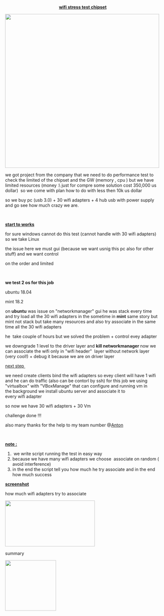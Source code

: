 <p align="center"><strong><u>wifi stress test chipset</u></strong></p>
<p><span lang="en-US"><img src="https://github.com/idanless/wifi-stress-test-chipset/blob/master/IMG_20180716_095608.jpg" alt="" width="500" height="500" /></span></p>
<p align="left">we got&nbsp;project from the company that we need to do performance test to check the&nbsp;limited of the chipset and the GW (memory , cpu ) but we have limited&nbsp;resources (<span lang="en-US">money :\ just for compre some solution cost 350,000 us dollar)&nbsp; so we come with plan how to do with less then 10k&nbsp;us dollar</span></p>
<p align="left">so we buy pc (usb 3.0) + 30 wifi&nbsp;adapters + 4 hub usb with&nbsp;power supply and go see how much crazy we are.</p>
<p align="left">&nbsp;</p>
<p align="left"><strong><u>start to works</u></strong></p>
<p align="left">for sure windows cannot do this test (cannot handle with&nbsp;<span lang="en-US">30 wifi&nbsp;adapters) so we take </span><span lang="en-US">Linux</span></p>
<p align="left">the issue here we must gui (because we want usnig this pc also for other stuff) and we want control&nbsp;</p>
<p align="left">on the order and limited</p>
<p align="left">&nbsp;</p>
<p align="left"><strong><span lang="en-US">we test 2 os for this job</span></strong></p>
<p align="left"><span lang="en-US">ubuntu 18.04&nbsp;</span></p>
<p align="left"><span lang="en-US">mint 18.2</span></p>
<p align="left"><span lang="en-US">on </span><strong><span lang="en-US">ubuntu</span></strong><span lang="en-US"> was issue on "networkmanager" gui he was stack every time and try load all the&nbsp;30 wifi&nbsp;adapters in the </span><span lang="en-US">sometime</span><span lang="en-US"> in </span><strong><span lang="en-US">mint</span></strong><span lang="en-US"> same story but mint not stack but take many&nbsp;resources and also try&nbsp;associate in the same&nbsp; time all the&nbsp;30 wifi&nbsp;adapters</span></p>
<p align="left">he&nbsp; take couple of hours but&nbsp;we solved the problem + control evey&nbsp;<span lang="en-US">adapter</span></p>
<p align="left"><span lang="en-US">we&nbsp;downgrade 1&nbsp;level to the driver&nbsp;layer and </span><strong><span lang="en-US">kill&nbsp;networkmanager&nbsp;</span></strong><span lang="en-US">now we can&nbsp;associate the wifi only in "wifi header"&nbsp;&nbsp;layer without network&nbsp;layer (very cool!) + debug it&nbsp;because we are on&nbsp;driver&nbsp;layer&nbsp;&nbsp;</span></p>
<p align="left"><u>next step&nbsp;</u></p>
<p align="left">we need&nbsp;create&nbsp;clients bind the&nbsp;wifi&nbsp;adapters so evey&nbsp;client will have 1 wifi and he can do&nbsp;traffic (also can be contorl by ssh) for this job we using "virtualbox" with "VBoxManage" that can configure and running vm in the&nbsp;background we install&nbsp;ubuntu server and&nbsp;associate it to every&nbsp;wifi&nbsp;adapter</p>
<p align="left">so now we have 30&nbsp;wifi&nbsp;adapters + 30 Vm&nbsp;&nbsp;</p>
<p align="left">challenge done !!!&nbsp;</p>
<p align="left">also&nbsp;many thanks for the help to my&nbsp;team number @<a href="https://github.com/Antonno">Anton</a></p>
<p align="left">&nbsp;</p>
<p align="left"><strong><span lang="en-US"><u>note :</u></span></strong></p>
<ol>
<li>&nbsp;<span lang="en-US">we </span><span lang="en-US">write</span><span lang="en-US"> script </span><span lang="en-US">running</span><span lang="en-US"> the test in&nbsp;easy way</span></li>
<li>because we have many&nbsp;<span lang="en-US">wifi&nbsp;adapters we&nbsp;choose&nbsp;&nbsp;associate on&nbsp;random ( avoid interference)</span></li>
<li><span lang="en-US">in the end the script tell you how much he try&nbsp;associate and in the end how much&nbsp;success<br /></span></li>
</ol>
<p><span style="text-decoration: underline;"><strong><span lang="en-US">screenshot</span></strong></span></p>
<p><span lang="en-US">how much wifi&nbsp;adapters try to&nbsp;associate</span></p>
<p><span lang="en-US"><img src="https://image.ibb.co/gHHvxJ/range.png" alt="" width="291" height="149" /></span></p>
<p><span lang="en-US">summary</span></p>
<p><span lang="en-US"><img src="https://image.ibb.co/nOwDHJ/info.png" alt="" width="165" height="164" /></span></p>
<p>&nbsp;</p>
<p>&nbsp;</p>
<p align="left">&nbsp;</p>
<p align="left">&nbsp;</p>
<p align="left">&nbsp;</p>
<p>&nbsp;</p>
